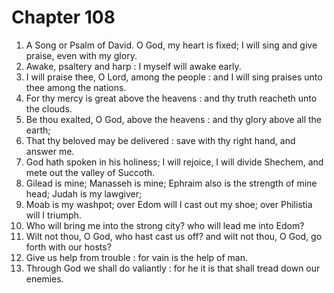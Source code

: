 # Chapter 108

1. A Song or Psalm of David. O God, my heart is fixed; I will sing and give praise, even with my glory.
2. Awake, psaltery and harp : I myself will awake early.
3. I will praise thee, O Lord, among the people : and I will sing praises unto thee among the nations.
4. For thy mercy is great above the heavens : and thy truth reacheth unto the clouds.
5. Be thou exalted, O God, above the heavens : and thy glory above all the earth;
6. That thy beloved may be delivered : save with thy right hand, and answer me.
7. God hath spoken in his holiness; I will rejoice, I will divide Shechem, and mete out the valley of Succoth.
8. Gilead is mine; Manasseh is mine; Ephraim also is the strength of mine head; Judah is my lawgiver;
9. Moab is my washpot; over Edom will I cast out my shoe; over Philistia will I triumph.
10. Who will bring me into the strong city? who will lead me into Edom?
11. Wilt not thou, O God, who hast cast us off? and wilt not thou, O God, go forth with our hosts?
12. Give us help from trouble : for vain is the help of man.
13. Through God we shall do valiantly : for he it is that shall tread down our enemies.

